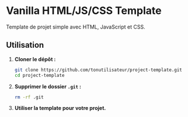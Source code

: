 # Vanilla HTML/JS/CSS Template

Template de projet simple avec HTML, JavaScript et CSS.

## Utilisation

1. **Cloner le dépôt :**
   ```sh
   git clone https://github.com/tonutilisateur/project-template.git
   cd project-template
   ```

2. **Supprimer le dossier `.git` :**
   ```sh
   rm -rf .git
   ```

3. **Utiliser la template pour votre projet.**